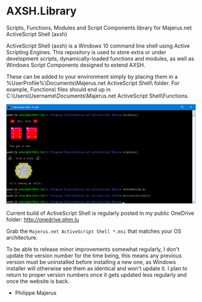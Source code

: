 
# AXSH.Library
Scripts, Functions, Modules and Script Components library for Majerus.net ActiveScript Shell (axsh)

ActiveScript Shell (axsh) is a Windows 10 command line shell using Active Scripting Engines. This repository is used to store extra or under development scripts, dynamically-loaded functions and modules, as well as Windows Script Components designed to extend AXSH.

These can be added to your environment simply by placing them in a %UserProfile%\Documents\Majerus.net ActiveScript Shell\ folder.
For example, Functions\ files should end up in C:\Users\Username\Documents\Majerus.net ActiveScript Shell\Functions\.

![Screenshot](SampleScreenshot.png)

Current build of ActiveScript Shell is regularly posted in my public OneDrive folder: http://onedrive.phm.lu

Grab the `Majerus.net ActiveScript Shell *.msi` that matches your OS architecture.

To be able to release minor improvements somewhat regularly, I don't update the version number for the time being,
this means any previous version must be uninstalled before installing a new one, as Windows installer will otherwise see them as identical and won't update it.
I plan to return to proper version numbers once it gets updated less regularly and once the website is back.

- Philippe Majerus
